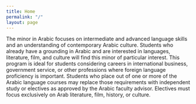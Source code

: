 ```yaml
---
title: Home
permalink: "/"
layout: page
---
```


The minor in Arabic focuses on intermediate and advanced language skills and an understanding of contemporary Arabic culture. Students who already have a grounding in Arabic and are interested in languages, literature, film, and culture will find this minor of particular interest. This program is ideal for students considering careers in international business, government service, or other professions where foreign language proficiency is important. Students who place out of one or more of the Arabic language courses may replace those requirements with independent study or electives as approved by the Arabic faculty advisor. Electives must focus exclusively on Arab literature, film, history, or culture.
